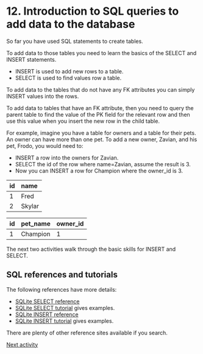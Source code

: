 # 12. Introduction to SQL queries to add data to the database

So far you have used SQL statements to create tables.

To add data to those tables you need to learn the basics of the SELECT and INSERT statements.

- INSERT is used to add new rows to a table.
- SELECT is used to find values row a table.

To add data to the tables that do not have any FK attributes you can simply INSERT values into the rows.

To add data to tables that have an FK attribute, then you need to query the parent table to find the value of the PK
field for the relevant row and then use this value when you insert the new row in the child table.

For example, imagine you have a table for owners and a table for their pets. An owner can have more than one pet.
To add a new owner, Zavian, and his pet, Frodo, you would need to:

- INSERT a row into the owners for Zavian.
- SELECT the id of the row where name=Zavian, assume the result is 3.
- Now you can INSERT a row for Champion where the owner_id is 3.

| id | name   |
|:---|:-------|
| 1  | Fred   |
| 2  | Skylar |

| id | pet_name | owner_id |
|:---|:---------|:---------|
| 1  | Champion | 1        |

The next two activities walk through the basic skills for INSERT and SELECT.

## SQL references and tutorials

The following references have more details:

- [SQLite SELECT reference](https://www.sqlite.org/lang_select.html)
- [SQLite SELECT tutorial](https://www.sqlitetutorial.net/sqlite-select/) gives examples.
- [SQLite INSERT reference](https://www.sqlite.org/lang_insert.html)
- [SQLite INSERT tutorial](https://www.sqlitetutorial.net/sqlite-insert/) gives examples.

There are plenty of other reference sites available if you search.

[Next activity](3-13-insert-no-fk.md)